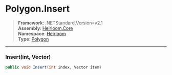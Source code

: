 # Polygon.Insert

> **Framework**: .NETStandard,Version=v2.1  
> **Assembly**: [Heirloom.Core][0]  
> **Namespace**: [Heirloom][0]  
> **Type**: [Polygon][1]  

--------------------------------------------------------------------------------

### Insert(int, Vector)

```cs
public void Insert(int index, Vector item)
```

[0]: ..\Heirloom.Core.md
[1]: Heirloom.Polygon.md

